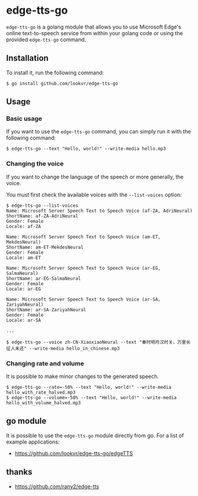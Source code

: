 # edge-tts-go

`edge-tts-go` is a golang module that allows you to use Microsoft Edge's online text-to-speech service from within your golang code or using the provided `edge-tts-go` command.

## Installation

To install it, run the following command:

    $ go install github.com/lookvr/edge-tts-go

## Usage

### Basic usage

If you want to use the `edge-tts-go` command, you can simply run it with the following command:

    $ edge-tts-go --text "Hello, world!" --write-media hello.mp3

### Changing the voice

If you want to change the language of the speech or more generally, the voice. 

You must first check the available voices with the `--list-voices` option:

    $ edge-tts-go --list-voices
    Name: Microsoft Server Speech Text to Speech Voice (af-ZA, AdriNeural)
    ShortName: af-ZA-AdriNeural
    Gender: Female
    Locale: af-ZA

    Name: Microsoft Server Speech Text to Speech Voice (am-ET, MekdesNeural)
    ShortName: am-ET-MekdesNeural
    Gender: Female
    Locale: am-ET

    Name: Microsoft Server Speech Text to Speech Voice (ar-EG, SalmaNeural)
    ShortName: ar-EG-SalmaNeural
    Gender: Female
    Locale: ar-EG

    Name: Microsoft Server Speech Text to Speech Voice (ar-SA, ZariyahNeural)
    ShortName: ar-SA-ZariyahNeural
    Gender: Female
    Locale: ar-SA

    ...

    $ edge-tts-go --voice zh-CN-XiaoxiaoNeural --text "秦时明月汉时关，万里长征人未还" --write-media hello_in_chinese.mp3

### Changing rate and volume

It is possible to make minor changes to the generated speech.

    $ edge-tts-go --rate=-50% --text "Hello, world!" --write-media hello_with_rate_halved.mp3
    $ edge-tts-go --volume=-50% --text "Hello, world!" --write-media hello_with_volume_halved.mp3

## go module

It is possible to use the `edge-tts-go` module directly from go. For a list of example applications:

* https://github.com/lookvr/edge-tts-go/edgeTTS

## thanks

* https://github.com/rany2/edge-tts

